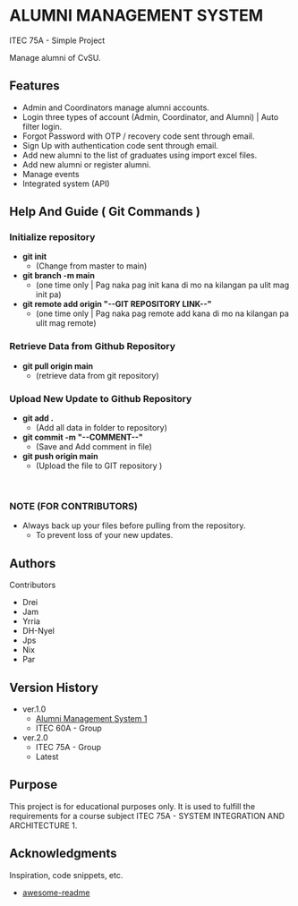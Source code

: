 <p align="center">
<!--   <img src="YOUR_LOGO_IMAGE_URL" alt="Logo" width="200"/> -->
</p>

# ALUMNI MANAGEMENT SYSTEM 

ITEC 75A - Simple Project

Manage alumni of CvSU.

## Features

* Admin and Coordinators manage alumni accounts.
* Login three types of account (Admin, Coordinator, and Alumni) | Auto filter login.
* Forgot Password with OTP / recovery code sent through email.
* Sign Up with authentication code sent through email.
* Add new alumni to the list of graduates using import excel files.
* Add new alumni or register alumni.
* Manage events
* Integrated system (API)

## Help And Guide ( Git Commands )

### Initialize repository

* **git init**
    * (Change from master to main)
* **git branch -m main**
    * (one time only | Pag naka pag init kana di mo na kilangan pa ulit mag init pa)
* **git remote add origin "--GIT REPOSITORY LINK--"**
    * (one time only | Pag naka pag remote add kana di mo na kilangan pa ulit mag remote)
 
### Retrieve Data from Github Repository

* **git pull origin main**
    * (retrieve data from git repository)
      
### Upload New Update to Github Repository

* **git add .**
    * (Add all data in folder to repository)
* **git commit -m "--COMMENT--"**
    * (Save and Add comment in file)
* **git push origin main**
    * (Upload the file to GIT repository )
<br/>

### NOTE (FOR CONTRIBUTORS)
* Always back up your files before pulling from the repository.
    * To prevent loss of your new updates.

## Authors

Contributors
* Drei
* Jam
* Yrria
* DH-Nyel
* Jps
* Nix
* Par

## Version History

* ver.1.0
    * [Alumni Management System 1](https://github.com/L-iVANS/Alumni-Management-System)
    * ITEC 60A - Group
* ver.2.0
    * ITEC 75A - Group
    * Latest

## Purpose

This project is for educational purposes only. It is used to fulfill the requirements for a course subject ITEC 75A - SYSTEM INTEGRATION AND ARCHITECTURE 1.

## Acknowledgments

Inspiration, code snippets, etc.
* [awesome-readme](https://github.com/matiassingers/awesome-readme)

